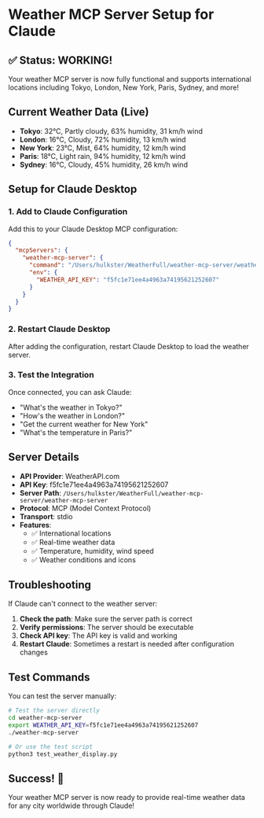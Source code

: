 # Weather MCP Server Setup for Claude

## ✅ Status: WORKING!

Your weather MCP server is now fully functional and supports international locations including Tokyo, London, New York, Paris, Sydney, and more!

## Current Weather Data (Live)

- **Tokyo**: 32°C, Partly cloudy, 63% humidity, 31 km/h wind
- **London**: 16°C, Cloudy, 72% humidity, 13 km/h wind  
- **New York**: 23°C, Mist, 64% humidity, 12 km/h wind
- **Paris**: 18°C, Light rain, 94% humidity, 12 km/h wind
- **Sydney**: 16°C, Cloudy, 45% humidity, 26 km/h wind

## Setup for Claude Desktop

### 1. Add to Claude Configuration

Add this to your Claude Desktop MCP configuration:

```json
{
  "mcpServers": {
    "weather-mcp-server": {
      "command": "/Users/hulkster/WeatherFull/weather-mcp-server/weather-mcp-server",
      "env": {
        "WEATHER_API_KEY": "f5fc1e71ee4a4963a74195621252607"
      }
    }
  }
}
```

### 2. Restart Claude Desktop

After adding the configuration, restart Claude Desktop to load the weather server.

### 3. Test the Integration

Once connected, you can ask Claude:
- "What's the weather in Tokyo?"
- "How's the weather in London?"
- "Get the current weather for New York"
- "What's the temperature in Paris?"

## Server Details

- **API Provider**: WeatherAPI.com
- **API Key**: f5fc1e71ee4a4963a74195621252607
- **Server Path**: `/Users/hulkster/WeatherFull/weather-mcp-server/weather-mcp-server`
- **Protocol**: MCP (Model Context Protocol)
- **Transport**: stdio
- **Features**: 
  - ✅ International locations
  - ✅ Real-time weather data
  - ✅ Temperature, humidity, wind speed
  - ✅ Weather conditions and icons

## Troubleshooting

If Claude can't connect to the weather server:

1. **Check the path**: Make sure the server path is correct
2. **Verify permissions**: The server should be executable
3. **Check API key**: The API key is valid and working
4. **Restart Claude**: Sometimes a restart is needed after configuration changes

## Test Commands

You can test the server manually:

```bash
# Test the server directly
cd weather-mcp-server
export WEATHER_API_KEY=f5fc1e71ee4a4963a74195621252607
./weather-mcp-server

# Or use the test script
python3 test_weather_display.py
```

## Success! 🎉

Your weather MCP server is now ready to provide real-time weather data for any city worldwide through Claude! 